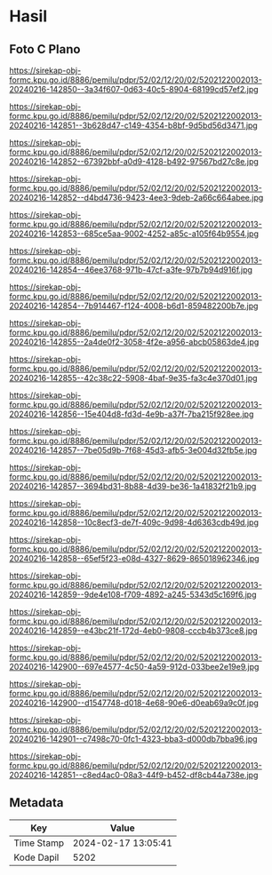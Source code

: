 # Hasil

## Foto C Plano

https://sirekap-obj-formc.kpu.go.id/8886/pemilu/pdpr/52/02/12/20/02/5202122002013-20240216-142850--3a34f607-0d63-40c5-8904-68199cd57ef2.jpg

https://sirekap-obj-formc.kpu.go.id/8886/pemilu/pdpr/52/02/12/20/02/5202122002013-20240216-142851--3b628d47-c149-4354-b8bf-9d5bd56d3471.jpg

https://sirekap-obj-formc.kpu.go.id/8886/pemilu/pdpr/52/02/12/20/02/5202122002013-20240216-142852--67392bbf-a0d9-4128-b492-97567bd27c8e.jpg

https://sirekap-obj-formc.kpu.go.id/8886/pemilu/pdpr/52/02/12/20/02/5202122002013-20240216-142852--d4bd4736-9423-4ee3-9deb-2a66c664abee.jpg

https://sirekap-obj-formc.kpu.go.id/8886/pemilu/pdpr/52/02/12/20/02/5202122002013-20240216-142853--685ce5aa-9002-4252-a85c-a105f64b9554.jpg

https://sirekap-obj-formc.kpu.go.id/8886/pemilu/pdpr/52/02/12/20/02/5202122002013-20240216-142854--46ee3768-971b-47cf-a3fe-97b7b94d916f.jpg

https://sirekap-obj-formc.kpu.go.id/8886/pemilu/pdpr/52/02/12/20/02/5202122002013-20240216-142854--7b914467-f124-4008-b6d1-859482200b7e.jpg

https://sirekap-obj-formc.kpu.go.id/8886/pemilu/pdpr/52/02/12/20/02/5202122002013-20240216-142855--2a4de0f2-3058-4f2e-a956-abcb05863de4.jpg

https://sirekap-obj-formc.kpu.go.id/8886/pemilu/pdpr/52/02/12/20/02/5202122002013-20240216-142855--42c38c22-5908-4baf-9e35-fa3c4e370d01.jpg

https://sirekap-obj-formc.kpu.go.id/8886/pemilu/pdpr/52/02/12/20/02/5202122002013-20240216-142856--15e404d8-fd3d-4e9b-a37f-7ba215f928ee.jpg

https://sirekap-obj-formc.kpu.go.id/8886/pemilu/pdpr/52/02/12/20/02/5202122002013-20240216-142857--7be05d9b-7f68-45d3-afb5-3e004d32fb5e.jpg

https://sirekap-obj-formc.kpu.go.id/8886/pemilu/pdpr/52/02/12/20/02/5202122002013-20240216-142857--3694bd31-8b88-4d39-be36-1a41832f21b9.jpg

https://sirekap-obj-formc.kpu.go.id/8886/pemilu/pdpr/52/02/12/20/02/5202122002013-20240216-142858--10c8ecf3-de7f-409c-9d98-4d6363cdb49d.jpg

https://sirekap-obj-formc.kpu.go.id/8886/pemilu/pdpr/52/02/12/20/02/5202122002013-20240216-142858--65ef5f23-e08d-4327-8629-865018962346.jpg

https://sirekap-obj-formc.kpu.go.id/8886/pemilu/pdpr/52/02/12/20/02/5202122002013-20240216-142859--9de4e108-f709-4892-a245-5343d5c169f6.jpg

https://sirekap-obj-formc.kpu.go.id/8886/pemilu/pdpr/52/02/12/20/02/5202122002013-20240216-142859--e43bc21f-172d-4eb0-9808-cccb4b373ce8.jpg

https://sirekap-obj-formc.kpu.go.id/8886/pemilu/pdpr/52/02/12/20/02/5202122002013-20240216-142900--697e4577-4c50-4a59-912d-033bee2e19e9.jpg

https://sirekap-obj-formc.kpu.go.id/8886/pemilu/pdpr/52/02/12/20/02/5202122002013-20240216-142900--d1547748-d018-4e68-90e6-d0eab69a9c0f.jpg

https://sirekap-obj-formc.kpu.go.id/8886/pemilu/pdpr/52/02/12/20/02/5202122002013-20240216-142901--c7498c70-0fc1-4323-bba3-d000db7bba96.jpg

https://sirekap-obj-formc.kpu.go.id/8886/pemilu/pdpr/52/02/12/20/02/5202122002013-20240216-142851--c8ed4ac0-08a3-44f9-b452-df8cb44a738e.jpg


## Metadata

| Key        | Value               |
| ---------- | ------------------- |
| Time Stamp | 2024-02-17 13:05:41 |
| Kode Dapil | 5202                |



